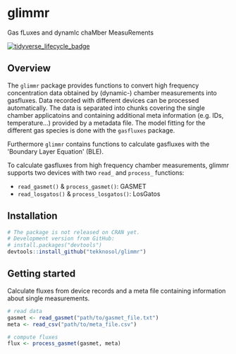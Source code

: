 
<!-- README.md is generated from README.Rmd. Please edit that file -->
glimmr
======

Gas fLuxes and dynamIc chaMber MeasuRements

[![tidyverse\_lifecycle\_badge](https://img.shields.io/badge/lifecycle-experimental-orange.svg)](https://www.tidyverse.org/lifecycle/#experimental)

Overview
--------

The `glimmr` package provides functions to convert high frequency concentration data obtained by (dynamic-) chamber measurements into gasfluxes. Data recorded with different devices can be processed automatically. The data is separated into chunks covering the single chamber applicatoins and containing additional meta information (e.g. IDs, temperature...) provided by a metadata file. The model fitting for the different gas species is done with the `gasfluxes` package.

Furthermore `glimmr` contains functions to calculate gasfluxes with the 'Boundary Layer Equation' (BLE).

To calculate gasfluxes from high frequency chamber measurements, glimmr supports two devices with two `read_` and `process_` functions:

-   `read_gasmet()` & `process_gasmet()`: GASMET
-   `read_losgatos()` & `process_losgatos()`: LosGatos

Installation
------------

``` r
# The package is not released on CRAN yet.
# Development version from GitHub:
# install.packages("devtools")
devtools::install_github("tekknosol/glimmr")
```

Getting started
---------------

Calculate fluxes from device records and a meta file containing information about single measurements.

``` r
# read data
gasmet <- read_gasmet("path/to/gasmet_file.txt")
meta <- read_csv("path/to/meta_file.csv")

# compute fluxes
flux <- process_gasmet(gasmet, meta)
```
